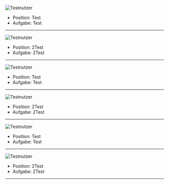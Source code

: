 ![Testnutzer](https://dirkbeichert.de/wp-content/uploads/promo-bilder/portrait/DB_0662.jpg)

- Position: Test
- Aufgabe: Test

---

![Testnutzer](https://dirkbeichert.de/wp-content/uploads/promo-bilder/portrait/DB_0662.jpg)

- Position: 2Test
- Aufgabe: 2Test

---

![Testnutzer](https://dirkbeichert.de/wp-content/uploads/promo-bilder/portrait/DB_0662.jpg)

- Position: Test
- Aufgabe: Test

---

![Testnutzer](https://dirkbeichert.de/wp-content/uploads/promo-bilder/portrait/DB_0662.jpg)

- Position: 2Test
- Aufgabe: 2Test

---

![Testnutzer](https://dirkbeichert.de/wp-content/uploads/promo-bilder/portrait/DB_0662.jpg)

- Position: Test
- Aufgabe: Test

---

![Testnutzer](https://dirkbeichert.de/wp-content/uploads/promo-bilder/portrait/DB_0662.jpg)

- Position: 2Test
- Aufgabe: 2Test

---